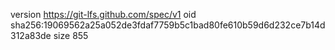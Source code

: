 version https://git-lfs.github.com/spec/v1
oid sha256:19069562a25a052de3fdaf7759b5c1bad80fe610b59d6d232ce7b14d312a83de
size 855
